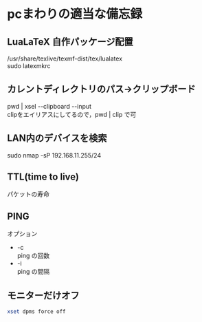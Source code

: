 # pcまわりの適当な備忘録
## LuaLaTeX 自作パッケージ配置  
/usr/share/texlive/texmf-dist/tex/lualatex  
sudo latexmkrc

## カレントディレクトリのパス→クリップボード  
pwd | xsel --clipboard --input  
clipをエイリアスにしてるので，pwd | clip で可  

## LAN内のデバイスを検索  
sudo nmap -sP 192.168.11.255/24

## TTL(time to live)  
パケットの寿命

## PING  
  オプション
  - -c  
  ping の回数
  - -i   
  ping の間隔
## モニターだけオフ
```sh
xset dpms force off
```